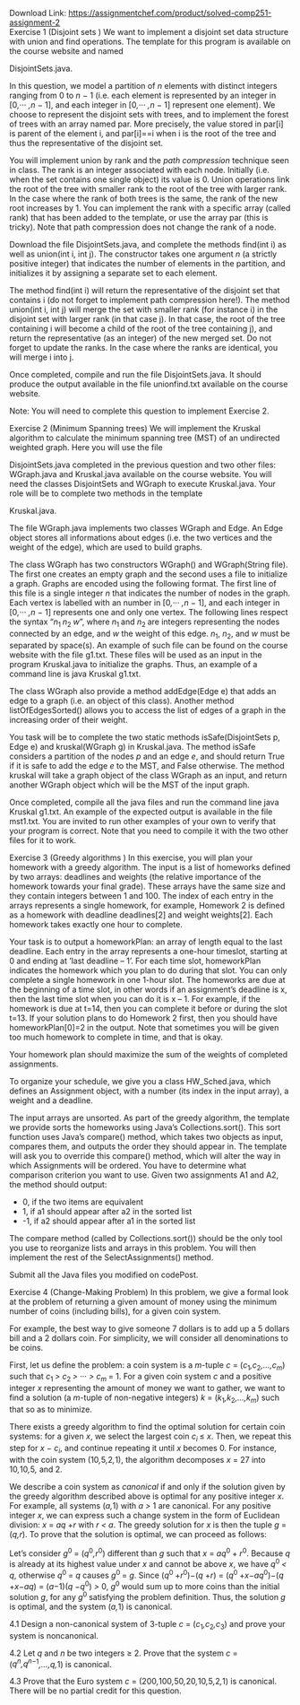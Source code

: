 Download Link: https://assignmentchef.com/product/solved-comp251-assignment-2
<br>
Exercise 1 (Disjoint sets ) We want to implement a disjoint set data structure with union and find operations. The template for this program is available on the course website and named

DisjointSets.java.

In this question, we model a partition of <em>n </em>elements with distinct integers ranging from 0 to <em>n </em>− 1 (i.e. each element is represented by an integer in [0<em>,</em>··· <em>,n </em>− 1], and each integer in [0<em>,</em>··· <em>,n </em>− 1] represent one element). We choose to represent the disjoint sets with trees, and to implement the forest of trees with an array named par. More precisely, the value stored in par[i] is parent of the element i, and par[i]==i when i is the root of the tree and thus the representative of the disjoint set.

You will implement union by rank and the <em>path compression </em>technique seen in class. The rank is an integer associated with each node. Initially (i.e. when the set contains one single object) its value is 0. Union operations link the root of the tree with smaller rank to the root of the tree with larger rank. In the case where the rank of both trees is the same, the rank of the new root increases by 1. You can implement the rank with a specific array (called rank) that has been added to the template, or use the array par (this is tricky). Note that path compression does not change the rank of a node.

Download the file DisjointSets.java, and complete the methods find(int i) as well as union(int i, int j). The constructor takes one argument <em>n </em>(a strictly positive integer) that indicates the number of elements in the partition, and initializes it by assigning a separate set to each element.

The method find(int i) will return the representative of the disjoint set that contains i (do not forget to implement path compression here!). The method union(int i, int j) will merge the set with smaller rank (for instance i) in the disjoint set with larger rank (in that case j). In that case, the root of the tree containing i will become a child of the root of the tree containing j), and return the representative (as an integer) of the new merged set. Do not forget to update the ranks. In the case where the ranks are identical, you will merge i into j.

Once completed, compile and run the file DisjointSets.java. It should produce the output available in the file unionfind.txt available on the course website.

Note: You will need to complete this question to implement Exercise 2.

Exercise 2 (Minimum Spanning trees) We will implement the Kruskal algorithm to calculate the minimum spanning tree (MST) of an undirected weighted graph. Here you will use the file

DisjointSets.java completed in the previous question and two other files: WGraph.java and Kruskal.java available on the course website. You will need the classes DisjointSets and WGraph to execute Kruskal.java. Your role will be to complete two methods in the template

Kruskal.java.

The file WGraph.java implements two classes WGraph and Edge. An Edge object stores all informations about edges (i.e. the two vertices and the weight of the edge), which are used to build graphs.

The class WGraph has two constructors WGraph() and WGraph(String file). The first one creates an empty graph and the second uses a file to initialize a graph. Graphs are encoded using the following format. The first line of this file is a single integer <em>n </em>that indicates the number of nodes in the graph. Each vertex is labelled with an number in [0<em>,</em>··· <em>,n </em>− 1], and each integer in [0<em>,</em>··· <em>,n </em>− 1] represents one and only one vertex. The following lines respect the syntax “<em>n</em><sub>1 </sub><em>n</em><sub>2 </sub><em>w</em>”, where <em>n</em><sub>1 </sub>and <em>n</em><sub>2 </sub>are integers representing the nodes connected by an edge, and <em>w </em>the weight of this edge. <em>n</em><sub>1</sub>, <em>n</em><sub>2</sub>, and <em>w </em>must be separated by space(s). An example of such file can be found on the course website with the file g1.txt. These files will be used as an input in the program Kruskal.java to initialize the graphs. Thus, an example of a command line is java Kruskal g1.txt.

The class WGraph also provide a method addEdge(Edge e) that adds an edge to a graph (i.e. an object of this class). Another method listOfEdgesSorted() allows you to access the list of edges of a graph in the increasing order of their weight.

You task will be to complete the two static methods isSafe(DisjointSets p, Edge e) and kruskal(WGraph g) in Kruskal.java. The method isSafe considers a partition of the nodes <em>p </em>and an edge <em>e</em>, and should return True if it is safe to add the edge <em>e </em>to the MST, and False otherwise. The method kruskal will take a graph object of the class WGraph as an input, and return another WGraph object which will be the MST of the input graph.

Once completed, compile all the java files and run the command line java Kruskal g1.txt. An example of the expected output is available in the file mst1.txt. You are invited to run other examples of your own to verify that your program is correct. Note that you need to compile it with the two other files for it to work.

Exercise 3 (Greedy algorithms ) In this exercise, you will plan your homework with a greedy algorithm. The input is a list of homeworks defined by two arrays: deadlines and weights (the relative importance of the homework towards your final grade). These arrays have the same size and they contain integers between 1 and 100. The index of each entry in the arrays represents a single homework, for example, Homework 2 is defined as a homework with deadline deadlines[2] and weight weights[2]. Each homework takes exactly one hour to complete.

Your task is to output a homeworkPlan: an array of length equal to the last deadline. Each entry in the array represents a one-hour timeslot, starting at 0 and ending at ’last deadline – 1’. For each time slot, homeworkPlan indicates the homework which you plan to do during that slot. You can only complete a single homework in one 1-hour slot. The homeworks are due at the beginning of a time slot, in other words if an assignment’s deadline is x, then the last time slot when you can do it is x – 1. For example, if the homework is due at t=14, then you can complete it before or during the slot t=13. If your solution plans to do Homework 2 first, then you should have homeworkPlan[0]=2 in the output. Note that sometimes you will be given too much homework to complete in time, and that is okay.

Your homework plan should maximize the sum of the weights of completed assignments.

To organize your schedule, we give you a class HW_Sched.java, which defines an Assignment object, with a number (its index in the input array), a weight and a deadline.

The input arrays are unsorted. As part of the greedy algorithm, the template we provide sorts the homeworks using Java’s Collections.sort(). This sort function uses Java’s compare() method, which takes two objects as input, compares them, and outputs the order they should appear in. The template will ask you to override this compare() method, which will alter the way in which Assignments will be ordered. You have to determine what comparison criterion you want to use. Given two assignments A1 and A2, the method should output:

<ul>

 <li>0, if the two items are equivalent</li>

 <li>1, if a1 should appear after a2 in the sorted list</li>

 <li>-1, if a2 should appear after a1 in the sorted list</li>

</ul>

The compare method (called by Collections.sort()) should be the only tool you use to reorganize lists and arrays in this problem. You will then implement the rest of the SelectAssignments() method.

Submit all the Java files you modified on codePost.

Exercise 4 (Change-Making Problem) In this problem, we give a formal look at the problem of returning a given amount of money using the minimum number of coins (including bills), for a given coin system.

For example, the best way to give someone 7 dollars is to add up a 5 dollars bill and a 2 dollars coin. For simplicity, we will consider all denominations to be coins.

First, let us define the problem: a coin system is a <em>m</em>-tuple <em>c </em>= (<em>c</em><sub>1</sub><em>,c</em><sub>2</sub><em>,…,c<sub>m</sub></em>) such that <em>c</em><sub>1 </sub><em>&gt; c</em><sub>2 </sub><em>&gt; </em>··· <em>&gt; c<sub>m </sub></em>= 1. For a given coin system <em>c </em>and a positive integer <em>x </em>representing the amount of money we want to gather, we want to find a solution (a <em>m</em>-tuple of non-negative integers) <em>k </em>= (<em>k</em><sub>1</sub><em>,k</em><sub>2</sub><em>,…,k<sub>m</sub></em>) such that so as to minimize.

There exists a greedy algorithm to find the optimal solution for certain coin systems: for a given <em>x</em>, we select the largest coin <em>c<sub>i </sub></em>≤ <em>x</em>. Then, we repeat this step for <em>x </em>− <em>c<sub>i</sub></em>, and continue repeating it until <em>x </em>becomes 0. For instance, with the coin system (10<em>,</em>5<em>,</em>2<em>,</em>1), the algorithm decomposes <em>x </em>= 27 into 10<em>,</em>10<em>,</em>5<em>, </em>and 2.

We describe a coin system as <em>canonical </em>if and only if the solution given by the greedy algorithm described above is optimal for any positive integer <em>x</em>. For example, all systems (<em>a,</em>1) with <em>a &gt; </em>1 are canonical. For any positive integer <em>x</em>, we can express such a change system in the form of Euclidean division: <em>x </em>= <em>aq </em>+<em>r </em>with <em>r &lt; a</em>. The greedy solution for <em>x </em>is then the tuple <em>g </em>= (<em>q,r</em>). To prove that the solution is optimal, we can proceed as follows:

Let’s consider <em>g</em><sup>0 </sup>= (<em>q</em><sup>0</sup><em>,r</em><sup>0</sup>) different than <em>g </em>such that <em>x </em>= <em>aq</em><sup>0 </sup>+ <em>r</em><sup>0</sup>. Because <em>q </em>is already at its highest value under <em>x </em>and cannot be above <em>x</em>, we have <em>q</em><sup>0 </sup><em>&lt; q</em>, otherwise <em>q</em><sup>0 </sup>= <em>q </em>causes <em>g</em><sup>0 </sup>= <em>g</em>. Since (<em>q</em><sup>0 </sup>+<em>r</em><sup>0</sup>)−(<em>q </em>+<em>r</em>) = (<em>q</em><sup>0 </sup>+<em>x</em>−<em>aq</em><sup>0</sup>)−(<em>q </em>+<em>x</em>−<em>aq</em>) = (<em>a</em>−1)(<em>q </em>−<em>q</em><sup>0</sup>) <em>&gt; </em>0, <em>g</em><sup>0 </sup>would sum up to more coins than the initial solution <em>g</em>, for any <em>g</em><sup>0 </sup>satisfying the problem definition. Thus, the solution <em>g </em>is optimal, and the system (<em>a,</em>1) is canonical.

4.1 Design a non-canonical system of 3-tuple <em>c </em>= (<em>c</em><sub>1</sub><em>,c</em><sub>2</sub><em>,c</em><sub>3</sub>) and prove your system is noncanonical.

4.2 Let <em>q </em>and <em>n </em>be two integers ≥ 2. Prove that the system <em>c </em>= (<em>q<sup>n</sup>,q<sup>n</sup></em><sup>−1</sup><em>,…,q,</em>1) is canonical.

4.3 Prove that the Euro system <em>c </em>= (200<em>,</em>100<em>,</em>50<em>,</em>20<em>,</em>10<em>,</em>5<em>,</em>2<em>,</em>1) is canonical. There will be no partial credit for this question.